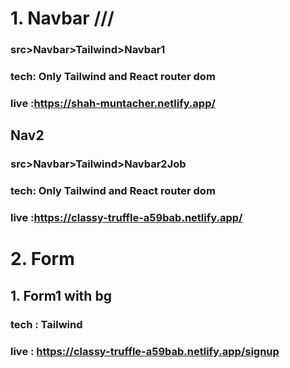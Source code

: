 
# 1. Navbar ///

### src>Navbar>Tailwind>Navbar1

### tech: Only Tailwind and React router dom

### live :https://shah-muntacher.netlify.app/

## Nav2 

### src>Navbar>Tailwind>Navbar2Job

### tech: Only Tailwind and React router dom

### live :https://classy-truffle-a59bab.netlify.app/


# 2. Form 
## 1. Form1 with bg 
 ### tech : Tailwind  
 ###  live : https://classy-truffle-a59bab.netlify.app/signup